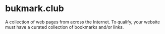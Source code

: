 # bukmark.club
A collection of web pages from across the Internet. To qualify, your website must have a curated collection of bookmarks and/or links.
